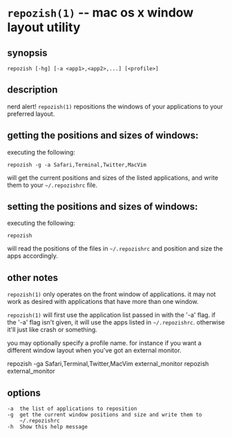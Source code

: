 
`repozish(1)` -- mac os x window layout utility
====================================================

## synopsis

    repozish [-hg] [-a <app1>,<app2>,...] [<profile>]

## description

nerd alert! `repozish(1)` repositions the windows of your applications to
your preferred layout.

## getting the positions and sizes of windows:

executing the following:

    repozish -g -a Safari,Terminal,Twitter,MacVim

will get the current positions and sizes of the listed applications, and write
them to your `~/.repozishrc` file.

## setting the positions and sizes of windows:

executing the following:

    repozish

will read the positions of the files in `~/.repozishrc` and position and
size the apps accordingly.

## other notes

`repozish(1)` only operates on the front window of applications. it may not
work as desired with applications that have more than one window.

`repozish(1)` will first use the application list passed in with the '-a'
flag. if the '-a' flag isn't given, it will use the apps listed in
`~/.repozishrc`. otherwise it'll just like crash or something.

you may optionally specify a profile name. for instance if you want a different
window layout when you've got an external monitor.

  repozish -ga Safari,Terminal,Twitter,MacVim external_monitor
  repozish external_monitor

## options

    -a  the list of applications to reposition
    -g  get the current window positions and size and write them to
        ~/.repozishrc
    -h  Show this help message
